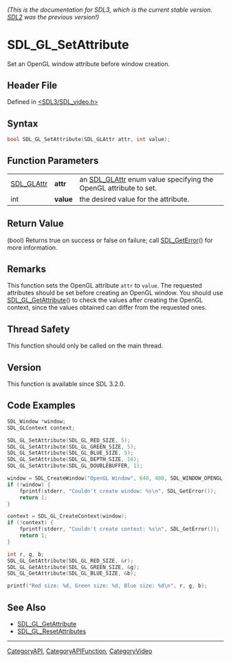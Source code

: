 ###### (This is the documentation for SDL3, which is the current stable version. [SDL2](https://wiki.libsdl.org/SDL2/) was the previous version!)
# SDL_GL_SetAttribute

Set an OpenGL window attribute before window creation.

## Header File

Defined in [<SDL3/SDL_video.h>](https://github.com/libsdl-org/SDL/blob/main/include/SDL3/SDL_video.h)

## Syntax

```c
bool SDL_GL_SetAttribute(SDL_GLAttr attr, int value);
```

## Function Parameters

|                          |           |                                                                                |
| ------------------------ | --------- | ------------------------------------------------------------------------------ |
| [SDL_GLAttr](SDL_GLAttr) | **attr**  | an [SDL_GLAttr](SDL_GLAttr) enum value specifying the OpenGL attribute to set. |
| int                      | **value** | the desired value for the attribute.                                           |

## Return Value

(bool) Returns true on success or false on failure; call
[SDL_GetError](SDL_GetError)() for more information.

## Remarks

This function sets the OpenGL attribute `attr` to `value`. The requested
attributes should be set before creating an OpenGL window. You should use
[SDL_GL_GetAttribute](SDL_GL_GetAttribute)() to check the values after
creating the OpenGL context, since the values obtained can differ from the
requested ones.

## Thread Safety

This function should only be called on the main thread.

## Version

This function is available since SDL 3.2.0.

## Code Examples

```c
SDL_Window *window;
SDL_GLContext context;

SDL_GL_SetAttribute(SDL_GL_RED_SIZE, 5);
SDL_GL_SetAttribute(SDL_GL_GREEN_SIZE, 5);
SDL_GL_SetAttribute(SDL_GL_BLUE_SIZE, 5);
SDL_GL_SetAttribute(SDL_GL_DEPTH_SIZE, 16);
SDL_GL_SetAttribute(SDL_GL_DOUBLEBUFFER, 1);

window = SDL_CreateWindow("OpenGL Window", 640, 480, SDL_WINDOW_OPENGL);
if (!window) {
    fprintf(stderr, "Couldn't create window: %s\n", SDL_GetError());
    return 1;
}

context = SDL_GL_CreateContext(window);
if (!context) {
    fprintf(stderr, "Couldn't create context: %s\n", SDL_GetError());
    return 1;
}

int r, g, b;
SDL_GL_GetAttribute(SDL_GL_RED_SIZE, &r);
SDL_GL_GetAttribute(SDL_GL_GREEN_SIZE, &g);
SDL_GL_GetAttribute(SDL_GL_BLUE_SIZE, &b);

printf("Red size: %d, Green size: %d, Blue size: %d\n", r, g, b);
```

## See Also

- [SDL_GL_GetAttribute](SDL_GL_GetAttribute)
- [SDL_GL_ResetAttributes](SDL_GL_ResetAttributes)

----
[CategoryAPI](CategoryAPI), [CategoryAPIFunction](CategoryAPIFunction), [CategoryVideo](CategoryVideo)

